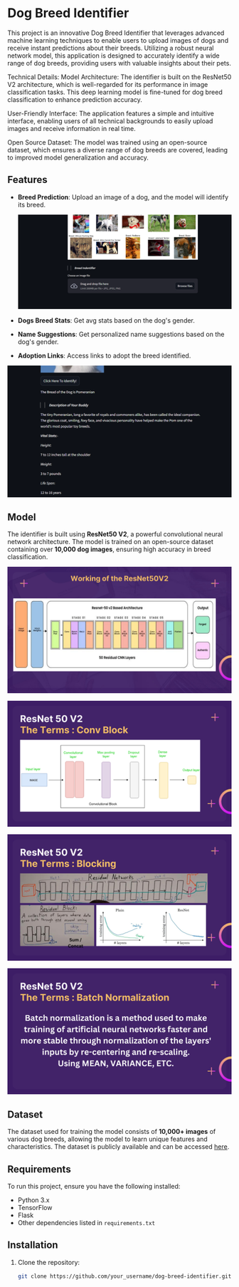 # Dog Breed Identifier

This project is an innovative Dog Breed Identifier that leverages advanced machine learning techniques to enable users to upload images of dogs and receive instant predictions about their breeds. Utilizing a robust neural network model, this application is designed to accurately identify a wide range of dog breeds, providing users with valuable insights about their pets.

Technical Details:
Model Architecture: The identifier is built on the ResNet50 V2 architecture, which is well-regarded for its performance in image classification tasks. This deep learning model is fine-tuned for dog breed classification to enhance prediction accuracy.

User-Friendly Interface: The application features a simple and intuitive interface, enabling users of all technical backgrounds to easily upload images and receive information in real time.

Open Source Dataset: The model was trained using an open-source dataset, which ensures a diverse range of dog breeds are covered, leading to improved model generalization and accuracy.


## Features

- **Breed Prediction**: Upload an image of a dog, and the model will identify its breed.

   ![Dog Breed Identifier](img.png)

- **Dogs Breed Stats**: Get avg stats based on the dog's gender.
- **Name Suggestions**: Get personalized name suggestions based on the dog's gender.
- **Adoption Links**: Access links to adopt the breed identified.


 ![Dog Breed Identifier](img2.png)



## Model

The identifier is built using **ResNet50 V2**, a powerful convolutional neural network architecture. The model is trained on an open-source dataset containing over **10,000 dog images**, ensuring high accuracy in breed classification.

![Dog Breed Identifier](res1.jpg)

![Dog Breed Identifier](res2.jpg)

![Dog Breed Identifier](res3.jpg)
   
![Dog Breed Identifier](res4.jpg)

 
 

## Dataset

The dataset used for training the model consists of **10,000+ images** of various dog breeds, allowing the model to learn unique features and characteristics. The dataset is publicly available and can be accessed [here]([https://www.kaggle.com/datasets/dilakshanchandrasena/dog-breed-classification](https://www.kaggle.com/competitions/dog-breed-identification/data)).

## Requirements

To run this project, ensure you have the following installed:

- Python 3.x
- TensorFlow
- Flask
- Other dependencies listed in `requirements.txt`

## Installation

1. Clone the repository:

   ```bash
   git clone https://github.com/your_username/dog-breed-identifier.git
